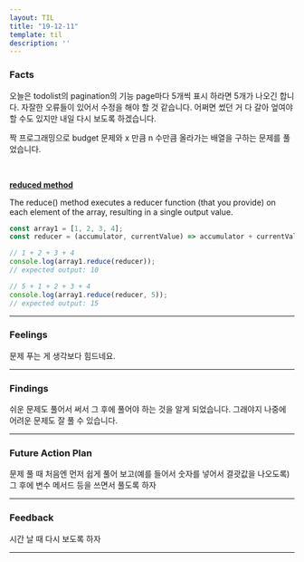 ```yaml
---
layout: TIL
title: "19-12-11"
template: til
description: ''
---
```



### Facts

오늘은 todolist의 pagination의 기능 page마다 5개씩 표시 하라면 5개가 나오긴 합니다. 자잘한 오류들이 있어서 수정을 해야 할 것 같습니다. 어쩌면 썼던 거 다 갈아 엎여야 할 수도 있지만 내일 다시 보도록 하겠습니다.

짝 프로그래밍으로 budget 문제와 x 만큼 n 수만큼 올라가는 배열을 구하는 문제를 풀었습니다.

<br>

<strong>[reduced method](https://developer.mozilla.org/en-US/docs/Web/JavaScript/Reference/Global_Objects/Array/Reduce)</strong>

The reduce() method executes a reducer function (that you provide) on each element of the array, resulting in a single output value.

```javascript
const array1 = [1, 2, 3, 4];
const reducer = (accumulator, currentValue) => accumulator + currentValue;

// 1 + 2 + 3 + 4
console.log(array1.reduce(reducer));
// expected output: 10

// 5 + 1 + 2 + 3 + 4
console.log(array1.reduce(reducer, 5));
// expected output: 15

```

---

### Feelings

문제 푸는 게 생각보다 힘드네요.

---

### Findings

쉬운 문제도 풀어서 써서 그 후에 풀어야 하는 것을 알게 되었습니다. 그래야지 나중에 어려운 문제도 잘 풀 수 있습니다.

---

### Future Action Plan

문제 풀 때 처음엔 먼저 쉽게 풀어 보고(예를 들어서 숫자를 넣어서 결괏값을 나오도록) 그 후에 변수 메서드 등을 쓰면서 풀도록 하자

---

### Feedback

시간 날 때 다시 보도록 하자

---
